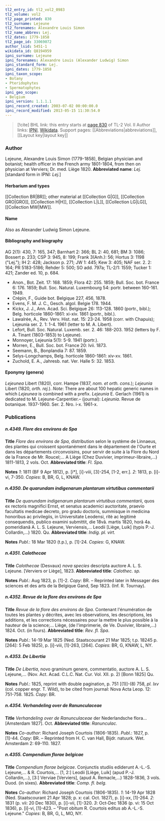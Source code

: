 ```yaml
---
tl2_entry_id: tl2_vol2_0983
tl2_volume: vol2
tl2_page_printed: 830
tl2_surname: Lejeune
tl2_forenames: Alexandre Louis Simon
tl2_name_abbrev: Lej.
tl2_dates: 1779-1858
tl2_page_id: 33069072
author_lsid: 5451-1
wikidata_id: Q8194959
ipni_surname: Lejeune
ipni_forenames: Alexandre Louis (Alexander Ludwig) Simon
ipni_standard_form: Lej.
ipni_dates: 1779-1858
ipni_taxon_scope: 
- Botany
- Pteridophytes
- Spermatophytes
ipni_geo_scope: 
- Belgium
ipni_version: 1.1.1.1
ipni_record_created: 2003-07-02 00:00:00.0
ipni_record_modified: 2013-05-15 11:30:54.0
---
```


> [!cite] BHL link: this entry starts at [page 830](https://www.biodiversitylibrary.org/page/33069072) of TL-2 Vol. II
> Author links: [IPNI](https://www.ipni.org/a/5451-1), [Wikidata](https://www.wikidata.org/wiki/Q8194959). Support pages: [[Abbreviations|abbreviations]], [[Layout key|layout key]]

### Author

Lejeune, Alexandre Louis Simon (1779-1858), Belgian physician and botanist; health officer in the French army 1801-1804, from then on physician at Verviers; Dr. med. Liège 1820. 
**Abbreviated name**: *Lej.* \[standard form in IPNI: *Lej.*\]

#### Herbarium and types

[[Collection BR|BR]]; other material at [[Collection G|G]], [[Collection GRO|GRO]], [[Collection H|H]], [[Collection L|L]], [[Collection LG|LG]], [[Collection MW|MW]].

#### Name

Also as Alexander Ludwig Simon Lejeune.

#### Bibliography and biography

AG 2(1): 430, 7: 165, 347; Barnhart 2: 366; BL 2: 40, 681; BM 3: 1086; Bossert p. 233; CSP 3: 945, 8: 199; Frank 3(Anh.): 56; Hortus 3: 1198 ("Lej."); IH 2: 428; Jackson p. 271; JW 1: 445; Kew 3: 405; NAF ser. 2. 2: 164; PR 5183-5186; Rehder 5: 500; SO add. 797a; TL-2/1: 1559; Tucker 1: 421; Zander ed. 10, p. 684.
- Anon., Bot. Zeit. 17: 168. 1859; Flora 42: 255. 1859; Bull. Soc. bot. France 6: 176. 1859; Bull. Soc. Natural. Luxembourg 54: portr. between 160-161. 1949.
- Crépin, F., Guide bot. Belgique 227, 456, 1878.
- Evens, F. M. J. C., Gesch. algol. Belgie 178. 1944.
- Kickx, J. J., Ann. Acad. Sci. Belgique 26: 113-128. 1860 (portr., bibl.); Belg. horticole 1860-1861: xi-xiv. 1861 (portr., bibl.).
- Lawalrée, A., Rev. Verv. Hist. nat. 15: 23-24. 1958 (corr. with Chapuis); Lejeunia ser. 2. 1: 1-4. 1961 (letter to M. A. Libert).
- Lefort, Bull. Soc. Natural. Luxemb. ser. 2. 46: 188-203. 1952 (letters by F. A. Tinant (1803-1853) to Lejeune).
- Monnoyer, Lejeunia 5(1): 5-9. 1941 (portr.).
- Morren, E., Bull. Soc. bot. France 20: lvii. 1873.
- Seemann, B., Bonplandia 7: 87. 1859.
- Selys-Longchamps, Belg. horticole 1860-1861: xiv-xv. 1861.
- Zuchold, E. A., Jahresb. nat. Ver. Halle 5: 32. 1853.

#### Eponymy (genera)

*Lejeunea* Libert (1820), corr. Hampe (1837, *nom. et orth. cons.*); *Lejeunia* Libert (1820, *orth. rej.*). *Note*: There are about 100 hepatic generic names in which *Lejeunea* is combined with a prefix. *Lejeunia* E. Gerlach (1961) is dedicated to M. Lejeune-Carpentier.– (journal): *Lejeunia*. Revue de botanique. 1937-1960. Ser. 2. Nro. i-x. 1961-x.

### Publications

##### n.4349. Flore des environs de Spa

**Title**
*Flore des environs de Spa*, distribution selon le système de Linnaeus, des plantes qui croissent spontanément dans le département de l'Ourte et dans les départements circonvoisins, pour servir de suite à la Flore du Nord de la France de Mr. Roucel;... A Liège (Chez Duvivier, imprimeur-libraire,...) 1811-1813, 2 vols. Oct.
**Abbreviated title**: *Fl. Spa*.

**Notes**
*1*: 1811 (BF 9 Apr 1812), p. \[i\*\], \[i\]-viii, \[3\]-254, \[1-2, err.\].
*2*: 1813, p. \[i\]-vi, 7-350.
*Copies*: B, BR, G, L, KNAW.

##### n.4350. De quarundam indigenarum plantarum virtutibus commentarii

**Title**
*De quarundam indigenarum plantarum virtutibus commentarii*, quos ex rectoris magnifici Ernst, et senatus academici auctoritate, praevio facultatis medicae decreto, pro gradu doctoris, summisque in medicina honoribus ac privilegiis, in Universitate Leodensi, ritè ac legitimè consequendis, publico examini submittit, die 18vâ. martis 1820, horâ 4a. pomeridianâ A. L. S. Lejeune, Verviensis,... Leodii \[Liège, Luik\] (typis P.-J. Collardin,...) 1820. Qu.
**Abbreviated title**: *Indig. pl. virt.*

**Notes**
*Publ*.: 18 Mar 1820 (t.p.), p. \[1\]-24. *Copies*: G, KNAW.

##### n.4351. Calothecae

**Title**
*Calothecae* (Desvaux) *nova species* descripta auctore A. L. S. Lejeune. \[Verviers or Liège\], 1823.
**Abbreviated title**: *Calothec. sp.*

**Notes**
*Publ*.: Aug 1823, p. \[1\]-2. *Copy*: BR. – Reprinted later in Messager des sciences et des arts de la Belgique Gand, Sep 1823. (Inf. R. Tournay).

##### n.4352. Revue de la flore des environs de Spa

**Title**
*Revue de la flore des environs de Spa*. Contenant l'énumération de toutes les plantes y décrites, avec les observations, les descriptions, les additions, et les corrections nécessaires pour la mettre le plus possible à la hauteur de la science;... Liège, (de l'imprimerie, de Ve. Duvivier, libraire,...) 1824. Oct. (in fours).
**Abbreviated title**: *Rev. fl. Spa*.

**Notes**
*Publ*.: 14-19 Mar 1825 (Ned. Staatscourant 21 Mar 1825; t.p. 18245 p. \[264\]: 5 Feb 1825), p. \[i\]-viii, \[1\]-263, \[264\]. *Copies*: BR, G, KNAW, L, NY.

##### n.4353. De Libertia

**Title**
*De Libertia*, novo graminum genere, commentatio, auctore A. L. S. Lejeune,... (Nov. Act. Acad. C.L.C. Nat. Cur. Vol. XII. p. 2) \[Bonn 1825\] Qu.

**Notes**
*Publ*.: 1825, reprint with double pagination, p. 751 \[(1)\]-(8) 758, *pl. lxv* (col. copper engr. T. Wild), to be cited from journal: Nova Acta Leop. 12: 751-758. 1825. *Copy*: BR.

##### n.4354. Verhandeling over de Ranunculaceae

**Title**
*Verhandeling over de Ranunculaceae* der Nederlandsche flora... \[Amsterdam 1827\]. Oct.
**Abbreviated title**: *Ranunculac.*

**Notes**
*Co-author*: Richard Joseph Courtois (1806-1835).
*Publ*.: 1827, p. \[1\]-44. *Copy*: BR. – Reprinted from H. C. van Hall, Bijdr. natuurk. Wet. Amsterdam 2: 69-110. 1827.

##### n.4355. Compendium florae belgicae

**Title**
*Compendium florae belgicae*. Conjunctis studiis ediderunt A.-L.-S. Lejeune,... & R. Courtois,... \[1, 2:\] Leodii \[Liège, Luik\] (apud P.-J. Collardin,...), \[3:\] Verviae \[Verviers\], (apud A. Remacle,...) 1828-1836, 3 vols. Duod. (in sixes).
**Abbreviated title**: *Comp. fl. belg.*

**Notes**
*Co-author*: Richard Joseph Courtois (1806-1835).
*1*: 14-19 Apr 1828 (Ned. Staatscourant 21 Apr 1828; p. x: cal. Oct. 1827), p. \[i\]-xx, \[1\]-264.
*2*: 1831 (p. vii: 20 Dec 1830), p. \[i\]-vii, \[1\]-320.
*3*: Oct-Dec 1836 (p. vi: 15 Oct 1836), p. \[i\]-vi, \[1\]-423. – "Post obitum R. Courtois editus ab A.-L.-S. Lejeune."
*Copies*: B, BR, G, L, MO, NY.

